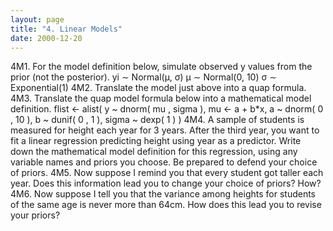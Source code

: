 ```yaml
---
layout: page
title: "4. Linear Models"
date: 2000-12-20
---
```


4M1. For the model definition below, simulate observed y values from the prior (not the posterior).
yi ∼ Normal(µ, σ)
µ ∼ Normal(0, 10)
σ ∼ Exponential(1)
4M2. Translate the model just above into a quap formula.
4M3. Translate the quap model formula below into a mathematical model definition.
flist <- alist(
y ~ dnorm( mu , sigma ),
mu <- a + b*x,
a ~ dnorm( 0 , 10 ),
b ~ dunif( 0 , 1 ),
sigma ~ dexp( 1 )
)
4M4. A sample of students is measured for height each year for 3 years. After the third year, you want
to fit a linear regression predicting height using year as a predictor. Write down the mathematical
model definition for this regression, using any variable names and priors you choose. Be prepared to
defend your choice of priors.
4M5. Now suppose I remind you that every student got taller each year. Does this information lead
you to change your choice of priors? How?
4M6. Now suppose I tell you that the variance among heights for students of the same age is never
more than 64cm. How does this lead you to revise your priors?